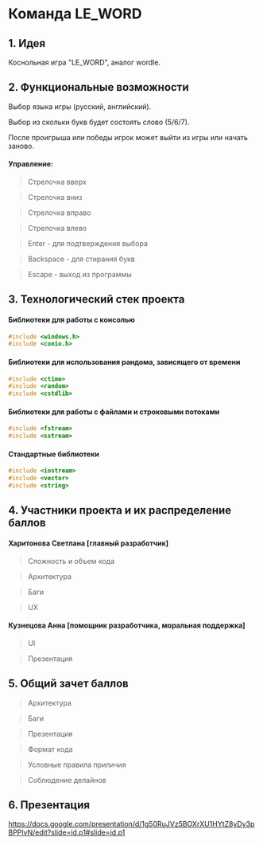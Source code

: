 # Команда LE_WORD

## 1. Идея
Коснольная игра "LE_WORD", аналог wordle.
## 2. Функциональные возможности
Выбор языка игры (русский, английский).

Выбор из скольки букв будет состоять слово (5/6/7).

После проигрыша или победы игрок может выйти из игры или начать заново.

#### Управление:
> Стрелочка вверх

> Стрелочка вниз

> Стрелочка вправо

> Стрелочка влево

> Enter - для подтверждения выбора

> Backspace - для стирания букв

> Escape - выход из программы
## 3. Технологический стек проекта
#### Библиотеки для работы с консолью
```cpp
#include <windows.h>
#include <conio.h>
```
#### Библиотеки для использования рандома, зависящего от времени
```cpp
#include <ctime>
#include <random>
#include <cstdlib>
```
#### Библиотеки для работы с файлами и строковыми потоками
```cpp
#include <fstream>
#include <sstream>
```
#### Стандартные библиотеки
```cpp
#include <iostream>
#include <vector>
#include <string>
```
## 4. Участники проекта и их распределение баллов
#### Харитонова Светлана [главный разработчик]
> Сложность и объем кода

> Архитектура

> Баги

> UX

#### Кузнецова Анна [помощник разработчика, моральная поддержка]
> UI

> Презентация

## 5. Общий зачет баллов
> Архитектура

> Баги

> Презентация

> Формат кода

> Условные правила приличия

> Соблюдение делайнов

## 6. Презентация

https://docs.google.com/presentation/d/1g50RuJVz5BOXrXU1HYtZ8yDy3pBPPlvN/edit?slide=id.p1#slide=id.p1
